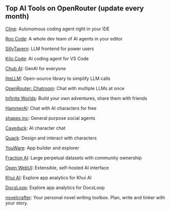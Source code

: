 ## Top AI Tools on OpenRouter (update every month)

[Cline](https://cline.bot/): Autonomous coding agent right in your IDE

[Roo Code](https://roocode.com/): A whole dev team of AI agents in your editor

[SillyTavern](https://sillytavern.app/): LLM frontend for power users

[Kilo Code](https://kilocode.ai/): AI coding agent for VS Code

[Chub AI](https://chub.ai/): GenAI for everyone

[liteLLM](https://litellm.ai/): Open-source library to simplify LLM calls

[OpenRouter: Chatroom](https://openrouter.ai/chat): Chat with multiple LLMs at once

[Infinite Worlds](https://infiniteworlds.app/): Build your own adventures, share them with friends

[HammerAI](https://www.hammerai.com/): Chat with AI characters for free

[shapes inc](https://shapes.inc/): General purpose social agents

[Caveduck](https://www.caveduck.io/): AI character chat

[Quack](https://quack.im/): Design and interact with characters

[YouWare](https://www.youware.com/): App builder and explorer

[Fraction AI](https://dapp.fractionai.xyz/): Large perpetual datasets with community ownership

[Open WebUI](https://openwebui.com/): Extensible, self-hosted AI interface

[Khui AI](https://www.khuiai.com/): Explore app analytics for Khui AI

[DocsLoop](https://docsloop.com/): Explore app analytics for DocsLoop

[novelcrafter](https://novelcrafter.com/): Your personal novel writing toolbox. Plan, write and tinker with your story.
